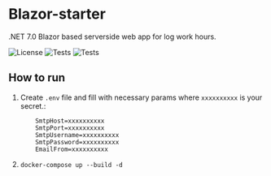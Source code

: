 # Blazor-starter

.NET 7.0 Blazor based serverside web app for log work hours.

![License](https://img.shields.io/badge/License-Apache%20License%202.0-blue)
![Tests](https://img.shields.io/badge/dotnet%20version-7.0-blue)
![Tests](https://img.shields.io/github/last-commit/awitwicki/Blazor-starter)

## How to run

1. Create `.env` file and fill with necessary params where `xxxxxxxxxx` is your secret.:
    ```
        SmtpHost=xxxxxxxxxx
        SmtpPort=xxxxxxxxxx
        SmtpUsername=xxxxxxxxxx
        SmtpPassword=xxxxxxxxxx
        EmailFrom=xxxxxxxxxx
   ```

2. `docker-compose up --build -d`
